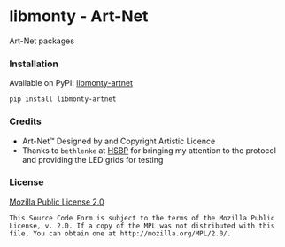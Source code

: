 libmonty - Art-Net
==================

Art-Net packages

### Installation

Available on PyPI: [libmonty-artnet](https://pypi.org/project/libmonty-artnet/)

```commandline
pip install libmonty-artnet
```

### Credits

- Art-Net™ Designed by and Copyright Artistic Licence
- Thanks to `bethlenke` at [HSBP](https://hsbp.org) for bringing my
  attention to the protocol and providing the LED grids for testing

### License

[Mozilla Public License 2.0](https://www.mozilla.org/en-US/MPL/2.0/)

```
This Source Code Form is subject to the terms of the Mozilla Public
License, v. 2.0. If a copy of the MPL was not distributed with this
file, You can obtain one at http://mozilla.org/MPL/2.0/.
```
